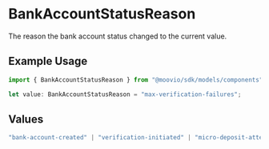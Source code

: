 # BankAccountStatusReason

The reason the bank account status changed to the current value.

## Example Usage

```typescript
import { BankAccountStatusReason } from "@moovio/sdk/models/components";

let value: BankAccountStatusReason = "max-verification-failures";
```

## Values

```typescript
"bank-account-created" | "verification-initiated" | "micro-deposit-attempts-exceeded" | "micro-deposit-expired" | "max-verification-failures" | "verification-attempts-exceeded" | "verification-expired" | "verification-successful" | "ach-debit-return" | "ach-credit-return" | "rtp-credit-failure" | "micro-deposit-return" | "admin-action" | "other"
```